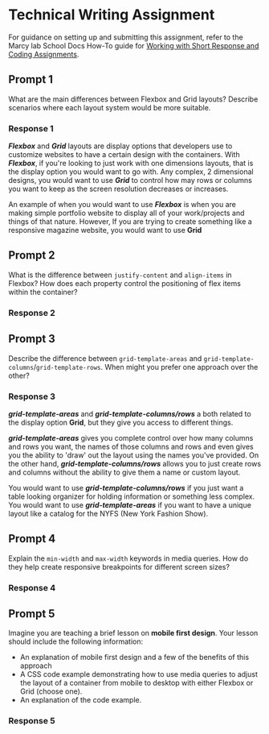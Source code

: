 # Technical Writing Assignment

For guidance on setting up and submitting this assignment, refer to the Marcy lab School Docs How-To guide for [Working with Short Response and Coding Assignments](https://marcylabschool.gitbook.io/marcy-lab-school-docs/fullstack-curriculum/how-tos/working-with-assignments#how-to-work-on-assignments).

## Prompt 1

What are the main differences between Flexbox and Grid layouts? Describe scenarios where each layout system would be more suitable.

### Response 1

**_Flexbox_** and **_Grid_** layouts are display options that developers use to customize websites to have a certain design with the containers. With **_Flexbox_**, if you're looking to just work with one dimensions layouts, that is the display option you would want to go with. Any complex, 2 dimensional designs, you would want to use **_Grid_** to control how may rows or columns you want to keep as the screen resolution decreases or increases.

An example of when you would want to use **_Flexbox_** is when you are making simple portfolio website to display all of your work/projects and things of that nature. However, If you are trying to create something like a responsive magazine website, you would want to use **Grid**

## Prompt 2

What is the difference between `justify-content` and `align-items` in Flexbox? How does each property control the positioning of flex items within the container?

### Response 2

## Prompt 3

Describe the difference between `grid-template-areas` and `grid-template-columns`/`grid-template-rows`. When might you prefer one approach over the other?

### Response 3

**_grid-template-areas_** and **_grid-template-columns/rows_** a both related to the display option **Grid**, but they give you access to different things.

**_grid-template-areas_** gives you complete control over how many columns and rows you want, the names of those columns and rows and even gives you the ability to 'draw' out the layout using the names you've provided. On the other hand, **_grid-template-columns/rows_** allows you to just create rows and columns without the ability to give them a name or custom layout.

You would want to use **_grid-template-columns/rows_** if you just want a table looking organizer for holding information or something less complex. You would want to use **_grid-template-areas_** if you want to have a unique layout like a catalog for the NYFS (New York Fashion Show).

## Prompt 4

Explain the `min-width` and `max-width` keywords in media queries. How do they help create responsive breakpoints for different screen sizes?

### Response 4

## Prompt 5

Imagine you are teaching a brief lesson on **mobile first design**. Your lesson should include the following information:

- An explanation of mobile first design and a few of the benefits of this approach
- A CSS code example demonstrating how to use media queries to adjust the layout of a container from mobile to desktop with either Flexbox or Grid (choose one).
- An explanation of the code example.

### Response 5
